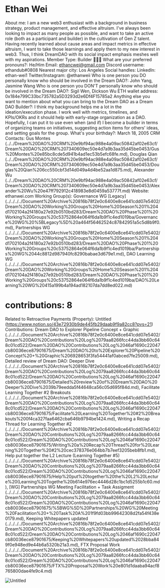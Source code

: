 # Ethan Wei

About me: I am a new web3 enthusiast with a background in business strategy, product management, and effective altruism. I've always been looking to impact as many people as possible, and want to take an active role (both as a participant and builder) in the cultivation of Gen Z talent. Having recently learned about cause areas and impact metrics in effective altruism, I want to take those learnings and apply them to my new interest in web3. Thus, I think DreamDAO with its social impact emphasis meshes well with my aspirations. 
Member Type: Builder 👷🏾‍♀️
What are your preferred pronouns?: He/Him
Email: ethancwei@gmail.com
Discord username: ethandub#0808
Nearest major city: Los Angeles
Social handles: LinkedIn: ethan-wei1
Twitter/Instagram: @ethanweii
Who is one person you DO personally know who should be involved in the Dream DAO?: John Yang, Jasmine Wang
Who is one person you DON'T personally know who should be involved in the Dream DAO?: Sigil Wen, Dickson Wu
ETH wallet address: 0x184e799C33bc735782a5D3293d2e6Df4F15785a2
Anything else you want to mention about what you can bring to the Dream DAO as a Dream DAO Builder?: I think my background helps me a lot in the ideation/execution phase. I work well with metrics, timelines, and KPIs/OKRs and it should help with early-stage organization as a DAO. Hopefully, I can put it to use even when (and if) I become a builder in terms of organizing teams on initiatives, suggesting action items for others' ideas, and setting goals for the group. 
What's your birthday?: March 18, 2005
CRM Contacts: Gus Montes (../../Dream%20DAO%20CRM%20e9bf94ac988e4a09ac50842af02e63cf/Dream%20DAO%20CRM%207340609ec50e4d7a9b3aa35d45be0453/Gus%20Montes%20e85bc8cde5d941b4ad1ec53b5efc68fe.md), Douglas Qian (../../Dream%20DAO%20CRM%20e9bf94ac988e4a09ac50842af02e63cf/Dream%20DAO%20CRM%207340609ec50e4d7a9b3aa35d45be0453/Douglas%20Qian%206cc550cbf3d14d049a4d4be52aa1d875.md), Alexander Wu (../../Dream%20DAO%20CRM%20e9bf94ac988e4a09ac50842af02e63cf/Dream%20DAO%20CRM%207340609ec50e4d7a9b3aa35d45be0453/Alexander%20Wu%20e47ff792912c418983e8d0459a53777f.md)
Website: ethanwei.com
Working Group(s): Governance WG [Legacy] (../../../../Document%20Archive%20816b78f2e0c6400e8ce641cdd07e5402/Dream%20DAO%20Working%20Groups%20Home%20Season%201%204d1702104a2f4180a27e92b0510bd283/Dream%20DAO%20Phase%201%20Working%20Groups%20c53752864e064f6da1b9f1c4ed1019ba/Governance%20WG%20%5BLegacy%5D%20a464f56462524c87842951a5c5d8b9f0.md), Partnerships WG (../../../../Document%20Archive%20816b78f2e0c6400e8ce641cdd07e5402/Dream%20DAO%20Working%20Groups%20Home%20Season%201%204d1702104a2f4180a27e92b0510bd283/Dream%20DAO%20Phase%201%20Working%20Groups%20c53752864e064f6da1b9f1c4ed1019ba/Partnerships%20WG%2044c8812d987940fc8290babae3d679e1.md), DAO Learning WG (../../../../Document%20Archive%20816b78f2e0c6400e8ce641cdd07e5402/Dream%20DAO%20Working%20Groups%20Home%20Season%201%204d1702104a2f4180a27e92b0510bd283/Dream%20DAO%20Phase%201%20Working%20Groups%20c53752864e064f6da1b9f1c4ed1019ba/DAO%20Learning%20WG%20415a199b4a194ad182107da7dd8ed022.md)
# contributions: 8
Related to Retroactive Payments (Property): Untitled (https://www.notion.so/43e72930b9de445fb29daab9f9a82cc8?pvs=21)
Contributions: Dream DAO to Explorer Pipeline Concept + Graphic (../../../../Document%20Archive%20816b78f2e0c6400e8ce641cdd07e5402/Dream%20DAO%20Contributions%20Log%2079aa8266fcc44da3bb60c648c01cd522/Dream%20DAO%20Contributions%20Log%2046af1690c22047cb80036ece87901675/Dream%20DAO%20to%20Explorer%20Pipeline%20Concept%20+%20Graphic%206928653f3fa54441af0abced7fe25009.md), Detailed review of Dream DAO: Deeper Dive (../../../../Document%20Archive%20816b78f2e0c6400e8ce641cdd07e5402/Dream%20DAO%20Contributions%20Log%2079aa8266fcc44da3bb60c648c01cd522/Dream%20DAO%20Contributions%20Log%2046af1690c22047cb80036ece87901675/Detailed%20review%20of%20Dream%20DAO%20Deeper%20Dive%2039b79eedda5f44648ca56c05d695f84d.md), Facilitate Learning Together #2 Breakouts (../../../../Document%20Archive%20816b78f2e0c6400e8ce641cdd07e5402/Dream%20DAO%20Contributions%20Log%2079aa8266fcc44da3bb60c648c01cd522/Dream%20DAO%20Contributions%20Log%2046af1690c22047cb80036ece87901675/Facilitate%20Learning%20Together%20#2%20Breakouts%200f4ca327faa6462cba646b9794be1424.md), Writing a Recap Thread for Learning Together #2 (../../../../Document%20Archive%20816b78f2e0c6400e8ce641cdd07e5402/Dream%20DAO%20Contributions%20Log%2079aa8266fcc44da3bb60c648c01cd522/Dream%20DAO%20Contributions%20Log%2046af1690c22047cb80036ece87901675/Writing%20a%20Recap%20Thread%20for%20Learning%20Together%20#2%20cec378376e064bb7b7eef3205beb8fb1.md), Help put together the L2 Lecture (Learning Together #5) (../../../../Document%20Archive%20816b78f2e0c6400e8ce641cdd07e5402/Dream%20DAO%20Contributions%20Log%2079aa8266fcc44da3bb60c648c01cd522/Dream%20DAO%20Contributions%20Log%2046af1690c22047cb80036ece87901675/Help%20put%20together%20the%20L2%20Lecture%20(Learning%20Togethe%20b614e976ec4446d28c1bc1d5255b1c60.md), [WG] Partnerships WG Meeting Facilitation + Task Assigment (../../../../Document%20Archive%20816b78f2e0c6400e8ce641cdd07e5402/Dream%20DAO%20Contributions%20Log%2079aa8266fcc44da3bb60c648c01cd522/Dream%20DAO%20Contributions%20Log%2046af1690c22047cb80036ece87901675/%5BWG%5D%20Partnerships%20WG%20Meeting%20Facilitation%20+%20Task%20A%201f9fd03bb99642308d2fa54f438e0179.md), Keeping Whitepapers updated (../../../../Document%20Archive%20816b78f2e0c6400e8ce641cdd07e5402/Dream%20DAO%20Contributions%20Log%2079aa8266fcc44da3bb60c648c01cd522/Dream%20DAO%20Contributions%20Log%2046af1690c22047cb80036ece87901675/Keeping%20Whitepapers%20updated%2028bba849f0e948ed9e44b6a5320b21a3.md), FTX Proposal Work (../../../../Document%20Archive%20816b78f2e0c6400e8ce641cdd07e5402/Dream%20DAO%20Contributions%20Log%2079aa8266fcc44da3bb60c648c01cd522/Dream%20DAO%20Contributions%20Log%2046af1690c22047cb80036ece87901675/FTX%20Proposal%20Work%20e801d1daaba94acf8765800dae4fe9c4.md)

![Untitled](Ethan%20Wei%201da9ab67a4f8461ebe60e83ece99b8ec/Untitled.png)